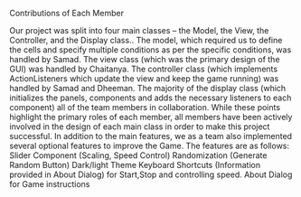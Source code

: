 Contributions of Each Member

Our project was split into four main classes – the Model, the View, the Controller, and the Display class..
The model, which required us to define the cells and specify multiple conditions as per the specific conditions, was handled by Samad. 
The view class (which was the primary design of the GUI) was handled by Chaitanya.
The controller class (which implements ActionListeners which update the view and keep the game running) was handled by Samad and Dheeman. 
The majority of the display class (which initializes the panels, components and adds the necessary listeners to each component) all of the team members in collaboration.
While these points highlight the primary roles of each member, all members have been actively involved in the design of each main class in order to make this project successful. 
In addition to the main features, we as a team also implemented several optional features to improve the Game. The features are as follows:
Slider Component (Scaling, Speed Control)
Randomization (Generate Random Button)
Dark/light Theme
Keyboard Shortcuts (Information provided in About Dialog) for Start,Stop and controlling speed.
About Dialog for Game instructions
